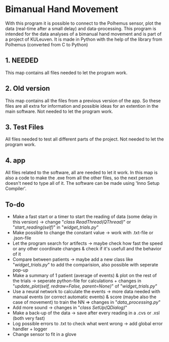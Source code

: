 # Bimanual Hand Movement
With this program it is possible to connect to the Polhemus sensor, plot the data (real-time after a small delay) and data-processing. This program is intended for the data analyses of a bimanual hand movement and is part of a project of KULeuven. It is made in Python with the help of the library from Polhemus (converted from C to Python)

## 1. NEEDED
This map contains all files needed to let the program work. 

## 2. Old version
This map contains all the files from a previous version of the app. So these files are all extra for information and possible ideas for an extention in the main software. Not needed to let the program work.

## 3. Test Files
All files needed to test all different parts of the project. Not needed to let the program work.

## 4. app
All files related to the software, all are needed to let it work. In this map is also a code to make the .exe from all the other files, so the next person doesn't need to type all of it. The software can be made using 'Inno Setup Compiler'.


## To-do
* Make a fast start or a timer to start the reading of data (some delay in this version) -> change "_class ReadThread(QThread)_" or "_start_reading(self)_" in "_widget_trials.py_"
* Make possible to change the constant value -> work with .txt-file or .json-file
* Let the program search for artifects -> maybe check how fast the speed or any other coordinate changes & check if it's usefull and the behavior of it
* Compare between patients -> maybe add a new class like "_widget_trials.py_" to add the comparision, also possible with seperate pop-up
* Make a summary of 1 patient (average of events) & plot on the rest of the trials -> seperate python-file for calculations + changes in "_update_plot(self, redraw=False, parent=None)_" of "_widget_trials.py_"
* Use a neural network to calculate the events -> more data needed with manual events (or correct automatic events) & score (maybe also the case of movement) to train the NN => changes in "_data_processing.py_"
* Add more sound -> changes in "_class SetUp(QDialog)_"
* Make a back-up of the data -> save after every reading in a .cvs or .xsl (both very fast)
* Log possible errors to .txt to check what went wrong -> add global error handler + logger
* Change sensor to fit in a glove
